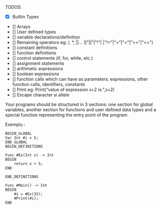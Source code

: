 TODOS:
- [X] Builtin Types
- [] Arrays
- [] User defined types
- [] variable declarations/definition
- [] Remaining operators eg: /, *, ||... (|"||"|"!"| |"!="|">"|"<"|">="|"<=")
- [] constant definitions
- [] function definitions
- [] control statements (if, for, while, etc.)
- [] assignment statements
- [] arithmetic expressions
- [] boolean expressions
- [] function calls which can have as parameters: expressions, other function calls, identifiers, constants
- [] Print eg: Print(“value of expression x+2  is:”,x+2) 
- [] Escape character si altele

Your programs should be structured in 3 sections: one section for global variables, another section for functions and user defined data types and a special function representing the entry point of the program


Exemplu :

```
BEGIN_GLOBAL
Var Int #i = 5;
END_GLOBAL
BEGIN_DEFINITIONS

Func #Ex(Int x) -> Int
BEGIN
    return x + 5;
END

END_DEFINITIONS

Func #Main() -> Int 
BEGIN
    #i = #Ex(32);
    #Print(#i);
END
```